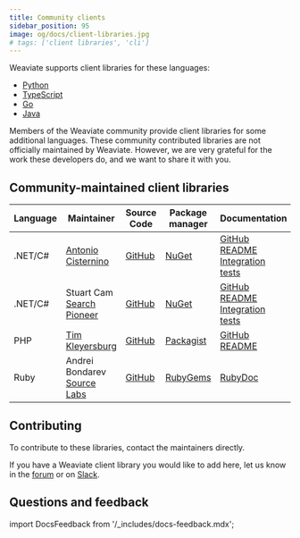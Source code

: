 ```yaml
---
title: Community clients
sidebar_position: 95
image: og/docs/client-libraries.jpg
# tags: ['client libraries', 'cli']
---
```


Weaviate supports client libraries for these languages:

- [Python](/docs/weaviate/client-libraries/python)
- [TypeScript](/docs/weaviate/client-libraries/typescript)
- [Go](/docs/weaviate/client-libraries/go)
- [Java](/docs/weaviate/client-libraries/java)

Members of the Weaviate community provide client libraries for some additional languages. These community contributed libraries are not officially maintained by Weaviate. However, we are very grateful for the work these developers do, and we want to share it with you.

## Community-maintained client libraries

| Language | Maintainer | Source Code | Package manager | Documentation | License |
| -------- | ---------- | ----------- | --------------- | ------------------------ | ------- |
| .NET/C# | [Antonio Cisternino](https://github.com/cisterni) | [GitHub](https://github.com/Unipisa/WeaviateNET/tree/master) | [NuGet](https://www.nuget.org/packages/WeaviateNET) | [GitHub README](https://github.com/Unipisa/WeaviateNET/blob/master/README.md) <br/> [Integration tests](https://github.com/Unipisa/WeaviateNET/tree/master/src/WeaviateNET.Test) | [MIT](https://github.com/Unipisa/WeaviateNET/blob/master/LICENSE.txt) |
| .NET/C# | Stuart Cam <br/> [Search Pioneer](https://searchpioneer.com/) | [GitHub](https://github.com/searchpioneer/weaviate-dotnet-client) | [NuGet](https://www.nuget.org/packages/SearchPioneer.Weaviate.Client) | [GitHub README](https://github.com/searchpioneer/weaviate-dotnet-client) <br/> [Integration tests](https://github.com/searchpioneer/weaviate-dotnet-client/tree/main/tests-integration/SearchPioneer.Weaviate.Client.IntegrationTests/Api) | [Apache 2.0](https://github.com/searchpioneer/weaviate-dotnet-client/blob/main/license.txt) |
| PHP | [Tim Kleyersburg](https://www.tim-kleyersburg.de/) | [GitHub](https://github.com/timkley/weaviate-php) | [Packagist](https://packagist.org/packages/timkley/weaviate-php) | [GitHub README](https://github.com/timkley/weaviate-php) | [MIT](https://github.com/timkley/weaviate-php/blob/main/LICENSE.md) |
| Ruby | Andrei Bondarev <br/> [Source Labs](https://www.sourcelabs.io/) | [GitHub](https://github.com/andreibondarev/weaviate-ruby) | [RubyGems](https://rubygems.org/gems/weaviate-ruby) | [RubyDoc](https://rubydoc.info/gems/weaviate-ruby) | [MIT](https://github.com/andreibondarev/weaviate-ruby/blob/main/LICENSE.txt)

## Contributing

To contribute to these libraries, contact the maintainers directly.

If you have a Weaviate client library you would like to add here, let us know in the [forum](https://forum.weaviate.io/) or on [Slack](https://weaviate.io/slack).

## Questions and feedback

import DocsFeedback from '/_includes/docs-feedback.mdx';

<DocsFeedback/>
